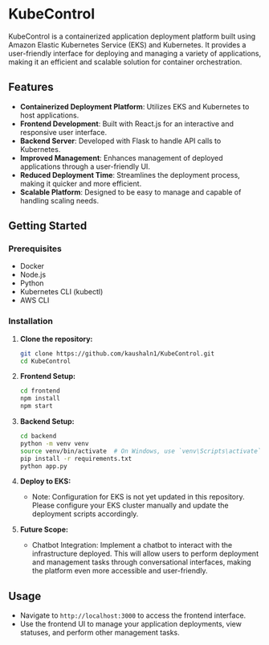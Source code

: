 
# KubeControl

KubeControl is a containerized application deployment platform built using Amazon Elastic Kubernetes Service (EKS) and Kubernetes. It provides a user-friendly interface for deploying and managing a variety of applications, making it an efficient and scalable solution for container orchestration.

## Features

- **Containerized Deployment Platform**: Utilizes EKS and Kubernetes to host applications.
- **Frontend Development**: Built with React.js for an interactive and responsive user interface.
- **Backend Server**: Developed with Flask to handle API calls to Kubernetes.
- **Improved Management**: Enhances management of deployed applications through a user-friendly UI.
- **Reduced Deployment Time**: Streamlines the deployment process, making it quicker and more efficient.
- **Scalable Platform**: Designed to be easy to manage and capable of handling scaling needs.

## Getting Started

### Prerequisites

- Docker
- Node.js
- Python
- Kubernetes CLI (kubectl)
- AWS CLI

### Installation

1. **Clone the repository:**
    ```bash
    git clone https://github.com/kaushaln1/KubeControl.git
    cd KubeControl
    ```

2. **Frontend Setup:**
    ```bash
    cd frontend
    npm install
    npm start
    ```

3. **Backend Setup:**
    ```bash
    cd backend
    python -m venv venv
    source venv/bin/activate  # On Windows, use `venv\Scripts\activate`
    pip install -r requirements.txt
    python app.py
    ```

4. **Deploy to EKS:**
    - Note: Configuration for EKS is not yet updated in this repository. Please configure your EKS cluster manually and update the deployment scripts accordingly.
  
      
5. **Future Scope:**
   - Chatbot Integration: Implement a chatbot to interact with the infrastructure deployed. This will allow users to perform deployment and management tasks through conversational interfaces, making the platform even more accessible and user-friendly.

## Usage

- Navigate to `http://localhost:3000` to access the frontend interface.
- Use the frontend UI to manage your application deployments, view statuses, and perform other management tasks.
